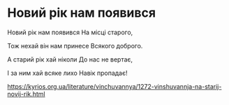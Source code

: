 Новий рік нам появився
================================================================

Новий рік нам появився
На місці старого,

Тож нехай він нам принесе
Всякого доброго.

А старий рік хай ніколи
До нас не вертає,

І за ним хай всяке лихо
Навік пропадає!


https://kyrios.org.ua/literature/vinchuvannya/1272-vinshuvannja-na-starij-novij-rik.html
